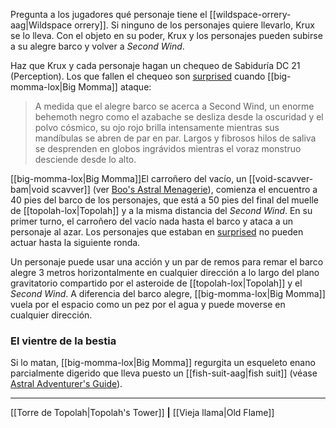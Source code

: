Pregunta a los jugadores qué personaje tiene el [[wildspace-orrery-aag|Wildspace orrery]]. Si ninguno de los personajes quiere llevarlo, Krux se lo lleva. Con el objeto en su poder, Krux y los personajes pueden subirse a su alegre barco y volver a  _Second Wind_.

Haz que Krux y cada personaje hagan un chequeo de Sabiduría DC 21 (Perception). Los que fallen el chequeo son [surprised](https://5etools-mirror-1.github.io/quickreference.html#bookref-quick,3,surprise,0) cuando [[big-momma-lox|Big Momma]] ataque:

> A medida que el alegre barco se acerca a Second Wind, un enorme behemoth negro como el azabache se desliza desde la oscuridad y el polvo cósmico, su ojo rojo brilla intensamente mientras sus mandíbulas se abren de par en par. Largos y fibrosos hilos de saliva se desprenden en globos ingrávidos mientras el voraz monstruo desciende desde lo alto.  

[[big-momma-lox|Big Momma]]El carroñero del vacío, un [[void-scavver-bam|void scavver]] (ver [Boo's Astral Menagerie](https://5etools-mirror-1.github.io/book.html#BAM)), comienza el encuentro a 40 pies del barco de los personajes, que está a 50 pies del final del muelle de [[topolah-lox|Topolah]] y a la misma distancia del  _Second Wind_. En su primer turno, el carroñero del vacío nada hasta el barco y ataca a un personaje al azar. Los personajes que estaban en [surprised](https://5etools-mirror-1.github.io/quickreference.html#bookref-quick,3,surprise,0) no pueden actuar hasta la siguiente ronda.

Un personaje puede usar una acción y un par de remos para remar el barco alegre 3 metros horizontalmente en cualquier dirección a lo largo del plano gravitatorio compartido por el asteroide de [[topolah-lox|Topolah]] y el  _Second Wind_. A diferencia del barco alegre, [[big-momma-lox|Big Momma]] vuela por el espacio como un pez por el agua y puede moverse en cualquier dirección.

### El vientre de la bestia

Si lo matan, [[big-momma-lox|Big Momma]] regurgita un esqueleto enano parcialmente digerido que lleva puesto un [[fish-suit-aag|fish suit]] (véase [Astral Adventurer's Guide](https://5etools-mirror-1.github.io/book.html#AAG)).

* * *

[[Torre de Topolah|Topolah's Tower]] **|** [[Vieja llama|Old Flame]]

